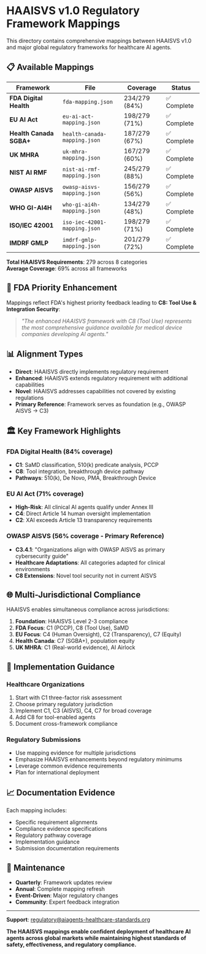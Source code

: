 # HAAISVS v1.0 Regulatory Framework Mappings

This directory contains comprehensive mappings between HAAISVS v1.0 and major global regulatory frameworks for healthcare AI agents.

## 📋 Available Mappings

| Framework | File | Coverage | Status |
|-----------|------|----------|--------|
| **FDA Digital Health** | `fda-mapping.json` | 234/279 (84%) | ✅ Complete |
| **EU AI Act** | `eu-ai-act-mapping.json` | 198/279 (71%) | ✅ Complete |
| **Health Canada SGBA+** | `health-canada-mapping.json` | 187/279 (67%) | ✅ Complete |
| **UK MHRA** | `uk-mhra-mapping.json` | 167/279 (60%) | ✅ Complete |
| **NIST AI RMF** | `nist-ai-rmf-mapping.json` | 245/279 (88%) | ✅ Complete |
| **OWASP AISVS** | `owasp-aisvs-mapping.json` | 156/279 (56%) | ✅ Complete |
| **WHO GI-AI4H** | `who-gi-ai4h-mapping.json` | 134/279 (48%) | ✅ Complete |
| **ISO/IEC 42001** | `iso-iec-42001-mapping.json` | 198/279 (71%) | ✅ Complete |
| **IMDRF GMLP** | `imdrf-gmlp-mapping.json` | 201/279 (72%) | ✅ Complete |

**Total HAAISVS Requirements**: 279 across 8 categories  
**Average Coverage**: 69% across all frameworks

## 🎯 FDA Priority Enhancement

Mappings reflect FDA's highest priority feedback leading to **C8: Tool Use & Integration Security**:

> *"The enhanced HAAISVS framework with C8 (Tool Use) represents the most comprehensive guidance available for medical device companies developing AI agents."*

## 📊 Alignment Types

- **Direct**: HAAISVS directly implements regulatory requirement
- **Enhanced**: HAAISVS extends regulatory requirement with additional capabilities  
- **Novel**: HAAISVS addresses capabilities not covered by existing regulations
- **Primary Reference**: Framework serves as foundation (e.g., OWASP AISVS → C3)

## 🏛️ Key Framework Highlights

### FDA Digital Health (84% coverage)
- **C1**: SaMD classification, 510(k) predicate analysis, PCCP
- **C8**: Tool integration, breakthrough device pathway
- **Pathways**: 510(k), De Novo, PMA, Breakthrough Device

### EU AI Act (71% coverage)  
- **High-Risk**: All clinical AI agents qualify under Annex III
- **C4**: Direct Article 14 human oversight implementation
- **C2**: XAI exceeds Article 13 transparency requirements

### OWASP AISVS (56% coverage - Primary Reference)
- **C3.4.1**: "Organizations align with OWASP AISVS as primary cybersecurity guide"
- **Healthcare Adaptations**: All categories adapted for clinical environments
- **C8 Extensions**: Novel tool security not in current AISVS

## 🌐 Multi-Jurisdictional Compliance

HAAISVS enables simultaneous compliance across jurisdictions:

1. **Foundation**: HAAISVS Level 2-3 compliance
2. **FDA Focus**: C1 (PCCP), C8 (Tool Use), SaMD
3. **EU Focus**: C4 (Human Oversight), C2 (Transparency), C7 (Equity)  
4. **Health Canada**: C7 (SGBA+), population equity
5. **UK MHRA**: C1 (Real-world evidence), AI Airlock

## 🔧 Implementation Guidance

### Healthcare Organizations
1. Start with C1 three-factor risk assessment
2. Choose primary regulatory jurisdiction
3. Implement C1, C3 (AISVS), C4, C7 for broad coverage
4. Add C8 for tool-enabled agents
5. Document cross-framework compliance

### Regulatory Submissions
- Use mapping evidence for multiple jurisdictions
- Emphasize HAAISVS enhancements beyond regulatory minimums
- Leverage common evidence requirements
- Plan for international deployment

## 📈 Documentation Evidence

Each mapping includes:
- Specific requirement alignments
- Compliance evidence specifications  
- Regulatory pathway coverage
- Implementation guidance
- Submission documentation requirements

## 🔄 Maintenance

- **Quarterly**: Framework updates review
- **Annual**: Complete mapping refresh  
- **Event-Driven**: Major regulatory changes
- **Community**: Expert feedback integration

---

**Support**: [regulatory@aiagents-healthcare-standards.org](mailto:regulatory@aiagents-healthcare-standards.org)

**The HAAISVS mappings enable confident deployment of healthcare AI agents across global markets while maintaining highest standards of safety, effectiveness, and regulatory compliance.**